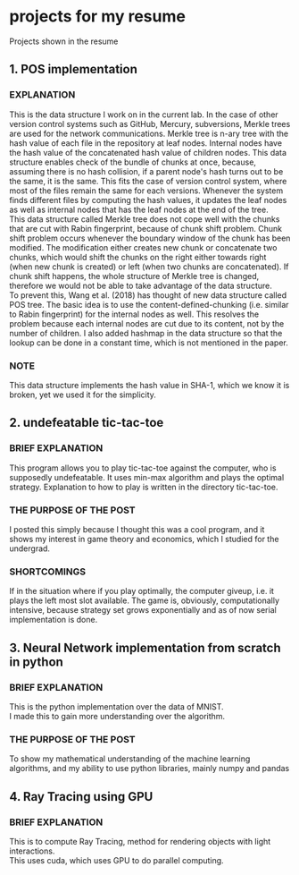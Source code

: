 # projects for my resume
Projects shown in the resume

## 1. POS implementation
### EXPLANATION
This is the data structure I work on in the current lab. In the case of other version control systems such as GitHub, Mercury, subversions, Merkle trees are used for the network communications. Merkle tree is n-ary tree with the hash value of each file in the repository at leaf nodes. Internal nodes have the hash value of the concatenated hash value of children nodes. This data structure enables check of the bundle of chunks at once, because, assuming there is no hash collision, if a parent node's hash turns out to be the same, it is the same. This fits the case of version control system, where most of the files remain the same for each versions. Whenever the system finds different files by computing the hash values, it updates the leaf nodes as well as internal nodes that has the leaf nodes at the end of the tree. 
<br />This data structure called Merkle tree does not cope well with the chunks that are cut with Rabin fingerprint, because of chunk shift problem. Chunk shift problem occurs whenever the boundary window of the chunk has been modified. The modification either creates new chunk or concatenate two chunks, which would shift the chunks on the right either towards right (when new chunk is created) or left (when two chunks are concatenated). If chunk shift happens, the whole structure of Merkle tree is changed, therefore we would not be able to take advantage of the data structure. 
<br />To prevent this, Wang et al. (2018) has thought of new data structure called POS tree. The basic idea is to use the content-defined-chunking (i.e. similar to Rabin fingerprint) for the internal nodes as well. This resolves the problem because each internal nodes are cut due to its content, not by the number of children. I also added hashmap in the data structure so that the lookup can be done in a constant time, which is not mentioned in the paper. 

### NOTE
This data structure implements the hash value in SHA-1, which we know it is broken, yet we used it for the simplicity. 

## 2. undefeatable tic-tac-toe
### BRIEF EXPLANATION
This program allows you to play tic-tac-toe against the computer, who is supposedly undefeatable. 
It uses min-max algorithm and plays the optimal strategy. Explanation to how to play is written in the directory tic-tac-toe. 

### THE PURPOSE OF THE POST
I posted this simply because I thought this was a cool program, and it shows my interest in game theory and economics, which I studied for the undergrad. 

### SHORTCOMINGS
If in the situation where if you play optimally, the computer giveup, i.e. it plays the left most slot available. 
The game is, obviously, computationally intensive, because strategy set grows exponentially and as of now serial implementation is done. 

## 3. Neural Network implementation from scratch in python
### BRIEF EXPLANATION 
This is the python implementation over the data of MNIST.  
I made this to gain more understanding over the algorithm. 

### THE PURPOSE OF THE POST
To show my mathematical understanding of the machine learning algorithms, and my ability to use python libraries, mainly numpy and pandas 
 
## 4. Ray Tracing using GPU
### BRIEF EXPLANATION
This is to compute Ray Tracing, method for rendering objects with light interactions.  
This uses cuda, which uses GPU to do parallel computing.

